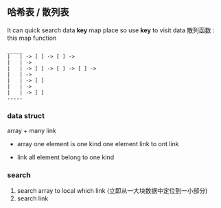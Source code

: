 ##  哈希表 / 散列表
It can quick search data
**key** map place so use **key** to visit data
散列函数 : this map function

```shell
_____
|	| -> [ ] -> [ ] ->
|	| -> 
|	| -> [ ] -> [ ] -> [ ] ->
|	| -> 
|	| -> [ ]
|	| ->
|	| -> [ ]
-----
```
###   data struct 
array + many link

* array
one element is one kind
one element link to ont link

* link
all element belong to one kind


###   search
1. search array to local which link (立即从一大块数据中定位到一小部分)
2. search link 
